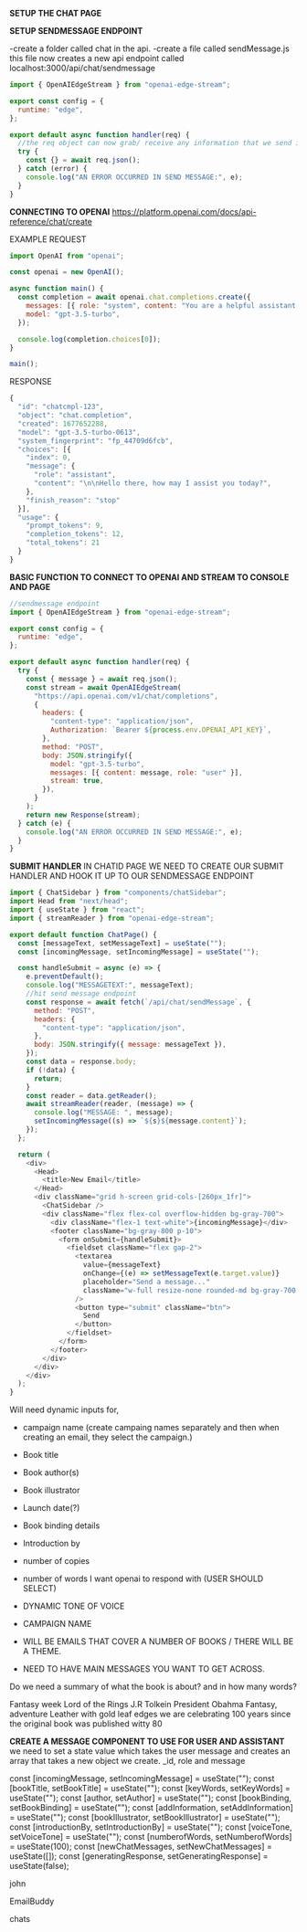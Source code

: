 **SETUP THE CHAT PAGE**

**SETUP SENDMESSAGE ENDPOINT**

-create a folder called chat in the api.
-create a file called sendMessage.js
this file now creates a new api endpoint called localhost:3000/api/chat/sendmessage

```js
import { OpenAIEdgeStream } from "openai-edge-stream";

export const config = {
  runtime: "edge",
};

export default async function handler(req) {
  //the req object can now grab/ receive any information that we send it.
  try {
    const {} = await req.json();
  } catch (error) {
    console.log("AN ERROR OCCURRED IN SEND MESSAGE:", e);
  }
}
```

**CONNECTING TO OPENAI**
https://platform.openai.com/docs/api-reference/chat/create

EXAMPLE REQUEST

```js
import OpenAI from "openai";

const openai = new OpenAI();

async function main() {
  const completion = await openai.chat.completions.create({
    messages: [{ role: "system", content: "You are a helpful assistant." }],
    model: "gpt-3.5-turbo",
  });

  console.log(completion.choices[0]);
}

main();
```

RESPONSE

```js
{
  "id": "chatcmpl-123",
  "object": "chat.completion",
  "created": 1677652288,
  "model": "gpt-3.5-turbo-0613",
  "system_fingerprint": "fp_44709d6fcb",
  "choices": [{
    "index": 0,
    "message": {
      "role": "assistant",
      "content": "\n\nHello there, how may I assist you today?",
    },
    "finish_reason": "stop"
  }],
  "usage": {
    "prompt_tokens": 9,
    "completion_tokens": 12,
    "total_tokens": 21
  }
}

```

**BASIC FUNCTION TO CONNECT TO OPENAI AND STREAM TO CONSOLE AND PAGE**

```js
//sendmessage endpoint
import { OpenAIEdgeStream } from "openai-edge-stream";

export const config = {
  runtime: "edge",
};

export default async function handler(req) {
  try {
    const { message } = await req.json();
    const stream = await OpenAIEdgeStream(
      "https://api.openai.com/v1/chat/completions",
      {
        headers: {
          "content-type": "application/json",
          Authorization: `Bearer ${process.env.OPENAI_API_KEY}`,
        },
        method: "POST",
        body: JSON.stringify({
          model: "gpt-3.5-turbo",
          messages: [{ content: message, role: "user" }],
          stream: true,
        }),
      }
    );
    return new Response(stream);
  } catch (e) {
    console.log("AN ERROR OCCURRED IN SEND MESSAGE:", e);
  }
}
```

**SUBMIT HANDLER**
IN CHATID PAGE WE NEED TO CREATE OUR SUBMIT HANDLER AND HOOK IT UP TO OUR SENDMESSAGE ENDPOINT

```js
import { ChatSidebar } from "components/chatSidebar";
import Head from "next/head";
import { useState } from "react";
import { streamReader } from "openai-edge-stream";

export default function ChatPage() {
  const [messageText, setMessageText] = useState("");
  const [incomingMessage, setIncomingMessage] = useState("");

  const handleSubmit = async (e) => {
    e.preventDefault();
    console.log("MESSAGETEXT:", messageText);
    //hit send message endpoint
    const response = await fetch(`/api/chat/sendMessage`, {
      method: "POST",
      headers: {
        "content-type": "application/json",
      },
      body: JSON.stringify({ message: messageText }),
    });
    const data = response.body;
    if (!data) {
      return;
    }
    const reader = data.getReader();
    await streamReader(reader, (message) => {
      console.log("MESSAGE: ", message);
      setIncomingMessage((s) => `${s}${message.content}`);
    });
  };

  return (
    <div>
      <Head>
        <title>New Email</title>
      </Head>
      <div className="grid h-screen grid-cols-[260px_1fr]">
        <ChatSidebar />
        <div className="flex flex-col overflow-hidden bg-gray-700">
          <div className="flex-1 text-white">{incomingMessage}</div>
          <footer className="bg-gray-800 p-10">
            <form onSubmit={handleSubmit}>
              <fieldset className="flex gap-2">
                <textarea
                  value={messageText}
                  onChange={(e) => setMessageText(e.target.value)}
                  placeholder="Send a message..."
                  className="w-full resize-none rounded-md bg-gray-700 p-2 text-white focus:border-emerald-500 focus:bg-gray-600 focus:outline focus:outline-emerald-500"
                />
                <button type="submit" className="btn">
                  Send
                </button>
              </fieldset>
            </form>
          </footer>
        </div>
      </div>
    </div>
  );
}
```

Will need dynamic inputs for,

- campaign name (create campaing names separately and then when creating an email, they select the campaign.)
- Book title
- Book author(s)
- Book illustrator
- Launch date(?)
- Book binding details
- Introduction by
- number of copies
- number of words I want openai to respond with (USER SHOULD SELECT)
- DYNAMIC TONE OF VOICE
- CAMPAIGN NAME

- WILL BE EMAILS THAT COVER A NUMBER OF BOOKS / THERE WILL BE A THEME.
- NEED TO HAVE MAIN MESSAGES YOU WANT TO GET ACROSS.

Do we need a summary of what the book is about? and in how many words?

Fantasy week
Lord of the Rings
J.R Tolkein
President Obahma
Fantasy, adventure
Leather with gold leaf edges
we are celebrating 100 years since the original book was published
witty
80

**CREATE A MESSAGE COMPONENT TO USE FOR USER AND ASSISTANT**
we need to set a state value which takes the user message and creates an array that takes a new object we create. \_id, role and message

const [incomingMessage, setIncomingMessage] = useState("");
const [bookTitle, setBookTitle] = useState("");
const [keyWords, setKeyWords] = useState("");
const [author, setAuthor] = useState("");
const [bookBinding, setBookBinding] = useState("");
const [addInformation, setAddInformation] = useState("");
const [bookIllustrator, setBookIllustrator] = useState("");
const [introductionBy, setIntroductionBy] = useState("");
const [voiceTone, setVoiceTone] = useState("");
const [numberofWords, setNumberofWords] = useState(100);
const [newChatMessages, setNewChatMessages] = useState([]);
const [generatingResponse, setGeneratingResponse] = useState(false);

john

EmailBuddy

chats

